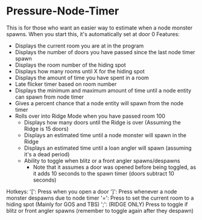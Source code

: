 # Pressure-Node-Timer
This is for those who want an easier way to estimate when a node monster spawns.
When you start this, it's automatically set at door 0
Features:
  - Displays the current room you are at in the program
  - Displays the number of doors you have passed since the last node timer spawn
  - Displays the room number of the hiding spot
  - Displays how many rooms until X for the hiding spot
  - Displays the amount of time you have spent in a room
  - Late flicker timer based on room number
  - Displays the minimum and maximum amount of time until a node entity can spawn from node timer
  - Gives a percent chance that a node entity will spawn from the node timer
  - Rolls over into Ridge Mode when you have passed room 100
      - Displays how many doors until the Ridge is over (Assuming the Ridge is 15 doors)
      - Displays an estimated time until a node monster will spawn in the Ridge
      - Displays an estimated time until a loan angler will spawn (assuming it's a dead period)
      - Ability to toggle when blitz or a front angler spawns/despawns
          - Note that it assumes a door was opened before being toggled, as it adds 10 seconds to the spawn timer (doors subtract 10 seconds)

Hotkeys:
  '[': Press when you open a door
  ']': Press whenever a node monster despawns due to node timer
  '=': Press to set the current room to a hiding spot (Mainly for GOS and TBS)
  ';': (RIDGE ONLY) Press to toggle if blitz or front angler spawns (remember to toggle again after they despawn)
  
